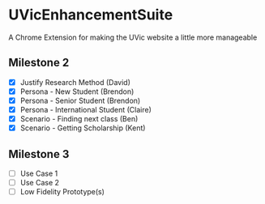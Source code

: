 # UVicEnhancementSuite

A Chrome Extension for making the UVic website a little more manageable

## Milestone 2

* [x] Justify Research Method (David)
* [x] Persona - New Student (Brendon)
* [x] Persona - Senior Student (Brendon)
* [x] Persona - International Student (Claire)
* [x] Scenario - Finding next class (Ben)
* [x] Scenario - Getting Scholarship (Kent)

## Milestone 3

* [ ] Use Case 1
* [ ] Use Case 2
* [ ] Low Fidelity Prototype(s)
